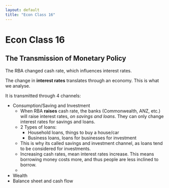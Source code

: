 ```yaml
---
layout: default
title: "Econ Class 16"
---
```

# Econ Class 16

## The Transmission of Monetary Policy
The RBA changed cash rate, which influences interest rates.

The change in **interest rates** translates through an economy. This is what we analyse.

It is transmitted through 4 channels:
- Consumption/Saving and Investment
	- When RBA **raises** cash rate, the banks (Commonwealth, ANZ, etc.) will raise interest rates, *on savings and loans*. They can only change interest rates for savings and loans. 
	- 2 Types of loans:
		- Household loans, things to buy a house/car
		- Business loans, loans for businesses for investment
	- This is why its called savings and investment channel, as loans tend to be considered for investments.
	- Increasing cash rates, mean interest rates increase. This means borrowing money costs more, and thus people are less inclined to borrow.
	- 
- Wealth
- Balance sheet and cash flow


